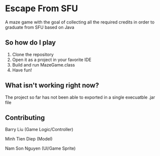 # Escape From SFU
A maze game with the goal of collecting all the required credits in order to graduate from SFU based on Java

## So how do I play
1) Clone the repository
2) Open it as a project in your favorite IDE
4) Build and run MazeGame.class
5) Have fun!

## What isn't working right now?
The project so far has not been able to exported in a single execuatble .jar file

## Contributing
Barry Liu (Game Logic/Controller)

Minh Tien Diep (Model)

Nam Son Nguyen (UI/Game Sprite)

